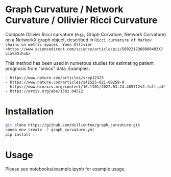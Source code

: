 # Graph Curvature / Network Curvature / Ollivier Ricci Curvature

Compute Ollivier Ricci curvature (e.g., Graph Curvature, Network Curvature)
on a NetworkX graph object, described in
`Ricci curvature of Markov chains on metric spaces, Yann Ollivier
<https://www.sciencedirect.com/science/article/pii/S002212360800493X?via%3Dihub>`

This method has been used in numerous studies for estimating patient prognosis
from "omics" data. Examples:

    - https://www.nature.com/articles/srep12323
    - https://www.nature.com/articles/s41525-021-00259-9
    - https://www.biorxiv.org/content/10.1101/2022.03.24.485712v2.full.pdf
    - https://arxiv.org/abs/1502.04512

# Installation
```bash
git clone https://github.com/dillionfox/graph_curvature.git
conda env create -f graph_curvature.yml
pip install .
```

# Usage
Please see notebooks/example.ipynb for example usage.
